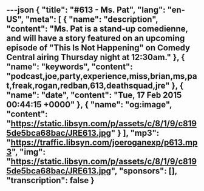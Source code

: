 ---json
{
  "title": "#613 - Ms. Pat",
  "lang": "en-US",
  "meta": [
    {
      "name": "description",
      "content": "Ms. Pat is a stand-up comedienne, and will have a story featured on an upcoming episode of \"This Is Not Happening\" on Comedy Central airing Thursday night at 12:30am."
    },
    {
      "name": "keywords",
      "content": "podcast,joe,party,experience,miss,brian,ms,pat,freak,rogan,redban,613,deathsquad,jre"
    },
    {
      "name": "date",
      "content": "Tue, 17 Feb 2015 00:44:15 +0000"
    },
    {
      "name": "og:image",
      "content": "https://static.libsyn.com/p/assets/c/8/1/9/c8195de5bca68bac/JRE613.jpg"
    }
  ],
  "mp3": "https://traffic.libsyn.com/joeroganexp/p613.mp3",
  "img": "https://static.libsyn.com/p/assets/c/8/1/9/c8195de5bca68bac/JRE613.jpg",
  "sponsors": [],
  "transcription": false
}
---
<episode-header />

<timemark seconds="0" />

<transcribe-call-to-action />

<episode-footer />